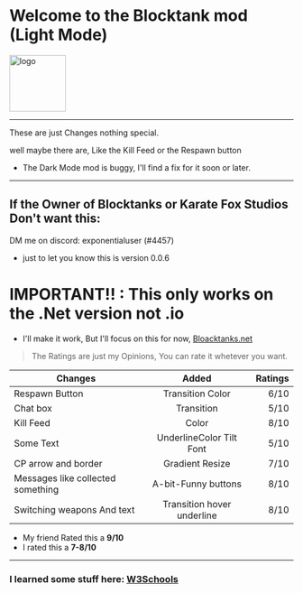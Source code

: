 <h1>Welcome to the Blocktank mod (Light Mode)</h1>
<img src="https://blocktanks.net/assets/Tank%20Icon.png" alt="logo" width="100"/>

------------

These are just Changes nothing special.

well maybe there are, Like the Kill Feed
or the Respawn button

- The Dark Mode mod is buggy, I'll find a fix for it soon or later.

---

## If the Owner of Blocktanks or Karate Fox Studios Don't want this:
DM me on discord: exponentialuser (#4457)

* just to let you know this is version 0.0.6

# IMPORTANT!! : This only works on the .Net version not .io
* I'll make it work, But I'll focus on this for now, [Bloacktanks.net](https://www.google.com "Blocktanks.net")

> The Ratings are just my Opinions, You can rate it whetever you want. 

| Changes                           | Added                      | Ratings |
| --------------------------------- |:--------------------------:| -------:|
| Respawn Button                    | Transition Color           |  6/10   |
| Chat box                          | Transition                 |  5/10   |
| Kill Feed                         | Color                      |  8/10   |
| Some Text                         | UnderlineColor Tilt Font   |  5/10   |
| CP arrow and border               | Gradient Resize            |  7/10   |
| Messages like collected something | A-bit-Funny buttons        |  8/10   |
| Switching weapons And text        | Transition hover underline |  8/10   |

* My friend Rated this a **9/10**
* I rated this a **7-8/10**

----
### I learned some stuff here: [W3Schools](https://www.w3schools.com)